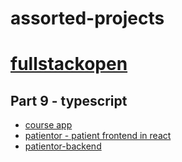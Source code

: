 # assorted-projects

# [fullstackopen](https://fullstackopen.com/)

## Part 9 - typescript
* [course app](https://github.com/gorudo79/assorted-projects/tree/main/fullstackopen/react_with_types)
* [patientor - patient frontend in react](https://github.com/gorudo79/assorted-projects/tree/main/fullstackopen/patientor)
* [patientor-backend](https://github.com/gorudo79/assorted-projects/tree/main/fullstackopen/patientor-backend)
